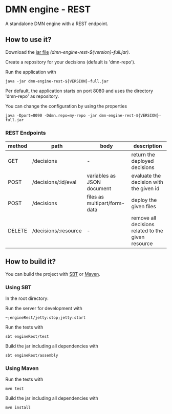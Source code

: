 # DMN engine - REST

A standalone DMN engine with a REST endpoint.

## How to use it?

Download the [jar file](https://github.com/camunda/dmn-scala/releases) _(dmn-engine-rest-${version}-full.jar)_.

Create a repository for your decisions (default is 'dmn-repo').

Run the application with

```
java -jar dmn-engine-rest-${VERSION}-full.jar
```

Per default, the application starts on port 8080 and uses the directory 'dmn-repo' as repository. 

You can change the configuration by using the properties

```
java -Dport=8090 -Ddmn.repo=my-repo -jar dmn-engine-rest-${VERSION}-full.jar
```

### REST Endpoints


method | path | body | description
--- | --- | --- | ---
GET | /decisions | - | return the deployed decisions 
POST | /decisions/:id/eval | variables as JSON document | evaluate the decision with the given id 
POST | /decisions | files as multipart/form-data | deploy the given files 
DELETE | /decisions/:resource | - | remove all decisions related to the given resource

## How to build it?

You can build the project with [SBT](http://www.scala-sbt.org) or [Maven](http://maven.apache.org).

### Using SBT

In the root directory:

Run the server for development with

```
~;engineRest/jetty:stop;jetty:start
```

Run the tests with
```
sbt engineRest/test
```

Build the jar including all dependencies with
```
sbt engineRest/assembly
```

### Using Maven

Run the tests with
```
mvn test
```

Build the jar including all dependencies with
```
mvn install
```
